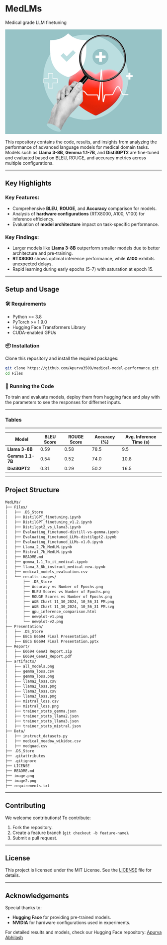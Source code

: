 # MedLMs
 Medical grade LLM finetuning

![Project Banner](image2.png)

This repository contains the code, results, and insights from analyzing the performance of advanced language models for medical domain tasks. Models such as **Llama 3-8B**, **Gemma 1.1-7B**, and **DistilGPT2** are fine-tuned and evaluated based on BLEU, ROUGE, and accuracy metrics across multiple configurations.

---

## Key Highlights

### Key Features:
- Comprehensive **BLEU**, **ROUGE**, and **Accuracy** comparison for models.
- Analysis of **hardware configurations** (RTX8000, A100, V100) for inference efficiency.
- Evaluation of **model architecture** impact on task-specific performance.

### Key Findings:
- Larger models like **Llama 3-8B** outperform smaller models due to better architecture and pre-training.
- **RTX8000** shows optimal inference performance, while **A100** exhibits unexpected delays.
- Rapid learning during early epochs (5–7) with saturation at epoch 15.

---

## Setup and Usage

### 🛠 Requirements
- Python >= 3.8
- PyTorch >= 1.9.0
- Hugging Face Transformers Library
- CUDA-enabled GPUs

### 📦 Installation
Clone this repository and install the required packages:
```bash
git clone https://github.com/Apurva3509/medical-model-performance.git
cd Files
```

### 🚀 Running the Code
To train and evaluate models, deploy them from hugging face and play with the parameters to see the responses for differnet inputs.

---


### Tables
----------------------------------------------------------------------------------------
| Model           | BLEU Score | ROUGE Score | Accuracy (%) | Avg. Inference Time (s)  |
|-----------------|------------|-------------|--------------|--------------------------|
| **Llama 3-8B**  | 0.59       | 0.58        | 78.5         | 9.5                      |
| **Gemma 1.1-7B**| 0.54       | 0.52        | 74.0         | 10.8                     |
| **DistilGPT2**  | 0.31       | 0.29        | 50.2         | 16.5                     |
----------------------------------------------------------------------------------------

## Project Structure
```
MedLMs/
├── Files/
│   ├── .DS_Store
│   ├── DistilGPT_finetuning.ipynb
│   ├── DistilGPT_finetuning_v1.2.ipynb
│   ├── Distilgpt2_vs_Llama3.ipynb
│   ├── Evaluating_finetuned-distill-vs-gemma.ipynb
│   ├── Evaluating_finetuned_LLMs-distilgpt2.ipynb
│   ├── Evaluating_finetuned_LLMs-v1.0.ipynb
│   ├── Llama_2_7b_MedLM.ipynb
│   ├── Mistral_7b_MedLM.ipynb
│   ├── README.md
│   ├── gemma_1.1_7b_it_medical.ipynb
│   ├── llama_3_8b_instruct_medical-new.ipynb
│   ├── medical_models_evaluation.csv
│   └── results-images/
│       ├── .DS_Store
│       ├── Accuracy vs Number of Epochs.png
│       ├── BLEU Scores vs Number of Epochs.png
│       ├── ROUGE Scores vs Number of Epochs.png
│       ├── W&B Chart 11_30_2024, 10_56_31 PM.png
│       ├── W&B Chart 11_30_2024, 10_56_31 PM.svg
│       ├── gpu_inference_comparison.html
│       ├── newplot-v1.png
│       └── newplot-v2.png
├── Presentation/
│   ├── .DS_Store
│   ├── EECS E6694 Final Presentation.pdf
│   ├── EECS E6694 Final Presentation.pptx
├── Report/
│   ├── E6694 GenAI Report.zip
│   ├── E6694_GenAI_Report.pdf
├── artifacts/
│   ├── all_models.png
│   ├── gemma_loss.csv
│   ├── gemma_loss.png
│   ├── llama2_loss.csv
│   ├── llama2_loss.png
│   ├── llama3_loss.csv
│   ├── llama3_loss.png
│   ├── mistral_loss.csv
│   ├── mistral_loss.png
│   ├── trainer_stats_gemma.json
│   ├── trainer_stats_llama2.json
│   ├── trainer_stats_llama3.json
│   ├── trainer_stats_mistral.json
├── Data/
│   ├── instruct_datasets.py
│   ├── medical_meadow_wikidoc.csv
│   ├── medquad.csv
├── .DS_Store            
├── .gitattributes      
├── .gitignore           
├── LICENSE             
├── README.md            
├── image.png            
├── image2.png           
├── requirements.txt
```

---

## Contributing
We welcome contributions! To contribute:
1. Fork the repository.
2. Create a feature branch (`git checkout -b feature-name`).
3. Submit a pull request.

---

## License
This project is licensed under the MIT License. See the [LICENSE](LICENSE) file for details.

---

## Acknowledgements
Special thanks to:
- **Hugging Face** for providing pre-trained models.
- **NVIDIA** for hardware configurations used in experiments.

For detailed results and models, check our Hugging Face repository:
[Apurva](https://huggingface.co/Apurva3509)
[Abhilash](https://huggingface.co/abhilash2599)
